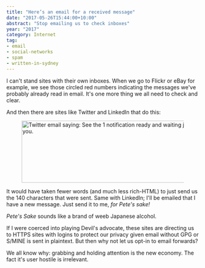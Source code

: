 ```yaml
---
title: "Here’s an email for a received message"
date: "2017-05-26T15:44:00+10:00"
abstract: "Stop emailing us to check inboxes"
year: "2017"
category: Internet
tag:
- email
- social-networks
- spam
- written-in-sydney
---
```

I can't stand sites with their own inboxes. When we go to Flickr or eBay for example, we see those circled red numbers indicating the messages we've probably already read in email. It's one more thing we all need to check and clear.

And then there are sites like Twitter and LinkedIn that do this:

<figure><img src="https://rubenerd.com/files/2017/twitter.notification@1x.png" alt="Twitter email saying: See the 1 notification ready and waiting just for you." style="width:500px; height:162px" srcset="https://rubenerd.com/files/2017/twitter.notification@1x.png 1x, https://rubenerd.com/files/2017/twitter.notification@2x.png 2x" /></figure>

It would have taken fewer words (and much less rich-HTML) to just send us the 140 characters that were sent. Same with LinkedIn; I'll be emailed that I have a new message. Just send it to me, *for Pete's sake!*

*Pete's Sake* sounds like a brand of weeb Japanese alcohol.

If I were coerced into playing Devil's advocate, these sites are directing us to HTTPS sites with logins to protect our privacy given email without GPG or S/MINE is sent in plaintext. But then why not let us opt-in to email forwards?

We all know why: grabbing and holding attention is the new economy. The fact it's user hostile is irrelevant.

